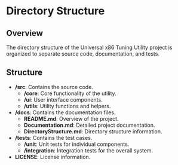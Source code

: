 # Directory Structure

## Overview
The directory structure of the Universal x86 Tuning Utility project is organized to separate source code, documentation, and tests.

## Structure
- **/src**: Contains the source code.
  - **/core**: Core functionality of the utility.
  - **/ui**: User interface components.
  - **/utils**: Utility functions and helpers.
- **/docs**: Contains the documentation files.
  - **README.md**: Overview of the project.
  - **Documentation.md**: Detailed project documentation.
  - **DirectoryStructure.md**: Directory structure information.
- **/tests**: Contains the test cases.
  - **/unit**: Unit tests for individual components.
  - **/integration**: Integration tests for the overall system.
- **LICENSE**: License information.
